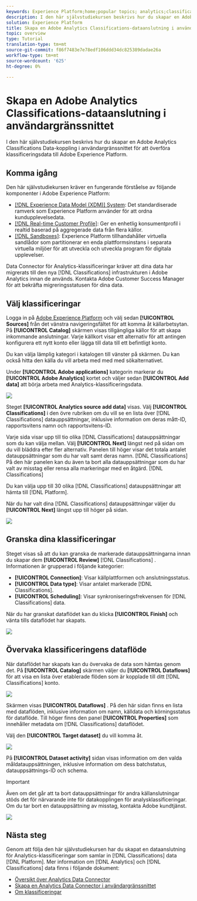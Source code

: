```yaml
---
keywords: Experience Platform;home;popular topics; analytics;classifications
description: I den här självstudiekursen beskrivs hur du skapar en Adobe Analytics Classifications Data-koppling i användargränssnittet för att överföra klassificeringsdata till Adobe Experience Platform.
solution: Experience Platform
title: Skapa en Adobe Analytics Classifications-dataanslutning i användargränssnittet
topic: overview
type: Tutorial
translation-type: tm+mt
source-git-commit: f86f7483e7e78edf106ddd34dc825389dadae26a
workflow-type: tm+mt
source-wordcount: '625'
ht-degree: 0%

---
```



# Skapa en Adobe Analytics Classifications-dataanslutning i användargränssnittet

I den här självstudiekursen beskrivs hur du skapar en Adobe Analytics Classifications Data-koppling i användargränssnittet för att överföra klassificeringsdata till Adobe Experience Platform.

## Komma igång

Den här självstudiekursen kräver en fungerande förståelse av följande komponenter i Adobe Experience Platform:

* [[!DNL Experience Data Model (XDM)] System](../../../../../xdm/home.md): Det standardiserade ramverk som Experience Platform använder för att ordna kundupplevelsedata.
* [[!DNL Real-time Customer Profile]](../../../../../profile/home.md): Ger en enhetlig konsumentprofil i realtid baserad på aggregerade data från flera källor.
* [[!DNL Sandboxes]](../../../../../sandboxes/home.md): Experience Platform tillhandahåller virtuella sandlådor som partitionerar en enda plattformsinstans i separata virtuella miljöer för att utveckla och utveckla program för digitala upplevelser.

Data Connector för Analytics-klassificeringar kräver att dina data har migrerats till den nya [!DNL Classifications] infrastrukturen i Adobe Analytics innan de används. Kontakta Adobe Customer Success Manager för att bekräfta migreringsstatusen för dina data.

## Välj klassificeringar

Logga in på [Adobe Experience Platform](https://platform.adobe.com) och välj sedan **[!UICONTROL Sources]** från det vänstra navigeringsfältet för att komma åt källarbetsytan. På **[!UICONTROL Catalog]** skärmen visas tillgängliga källor för att skapa inkommande anslutningar. Varje källkort visar ett alternativ för att antingen konfigurera ett nytt konto eller lägga till data till ett befintligt konto.

Du kan välja lämplig kategori i katalogen till vänster på skärmen. Du kan också hitta den källa du vill arbeta med med med sökalternativet.

Under **[!UICONTROL Adobe applications]** kategorin markerar du **[!UICONTROL Adobe Analytics]** kortet och väljer sedan **[!UICONTROL Add data]** att börja arbeta med Analytics-klassificeringsdata.

![](../../../../images/tutorials/create/classifications/catalog.png)

Steget **[!UICONTROL Analytics source add data]** visas. Välj **[!UICONTROL Classifications]** i den övre rubriken om du vill se en lista över [!DNL Classifications] datauppsättningar, inklusive information om deras mått-ID, rapportsvitens namn och rapportsvitens-ID.

Varje sida visar upp till tio olika [!DNL Classifications] datauppsättningar som du kan välja mellan. Välj **[!UICONTROL Next]** längst ned på sidan om du vill bläddra efter fler alternativ. Panelen till höger visar det totala antalet datauppsättningar som du har valt samt deras namn. [!DNL Classifications] På den här panelen kan du även ta bort alla datauppsättningar som du har valt av misstag eller rensa alla markeringar med en åtgärd. [!DNL Classifications]

Du kan välja upp till 30 olika [!DNL Classifications] datauppsättningar att hämta till [!DNL Platform].

När du har valt dina [!DNL Classifications] datauppsättningar väljer du **[!UICONTROL Next]** längst upp till höger på sidan.

![](../../../../images/tutorials/create/classifications/add-data.png)

## Granska dina klassificeringar

Steget visas så att du kan granska de markerade datauppsättningarna innan du skapar dem **[!UICONTROL Review]** [!DNL Classifications] . Informationen är grupperad i följande kategorier:

* **[!UICONTROL Connection]**: Visar källplattformen och anslutningsstatus.
* **[!UICONTROL Data type]**: Visar antalet markerade [!DNL Classifications].
* **[!UICONTROL Scheduling]**: Visar synkroniseringsfrekvensen för [!DNL Classifications] data.

När du har granskat dataflödet kan du klicka **[!UICONTROL Finish]** och vänta tills dataflödet har skapats.

![](../../../../images/tutorials/create/classifications/review.png)

## Övervaka klassificeringens dataflöde

När dataflödet har skapats kan du övervaka de data som hämtas genom det. På **[!UICONTROL Catalog]** skärmen väljer du **[!UICONTROL Dataflows]** för att visa en lista över etablerade flöden som är kopplade till ditt [!DNL Classifications] konto.

![](../../../../images/tutorials/create/classifications/dataflows.png)

Skärmen visas **[!UICONTROL Dataflows]** . På den här sidan finns en lista med dataflöden, inklusive information om namn, källdata och körningsstatus för dataflöde. Till höger finns den panel **[!UICONTROL Properties]** som innehåller metadata om [!DNL Classifications] dataflödet.

Välj den **[!UICONTROL Target dataset]** du vill komma åt.

![](../../../../images/tutorials/create/classifications/list-of-dataflows.png)

På **[!UICONTROL Dataset activity]** sidan visas information om den valda måldatauppsättningen, inklusive information om dess batchstatus, datauppsättnings-ID och schema.

>[!IMPORTANT]
>
>Även om det går att ta bort datauppsättningar för andra källanslutningar stöds det för närvarande inte för datakopplingen för analysklassificeringar. Om du tar bort en datauppsättning av misstag, kontakta Adobe kundtjänst.

![](../../../../images/tutorials/create/classifications/dataset.png)


## Nästa steg

Genom att följa den här självstudiekursen har du skapat en dataanslutning för Analytics-klassificeringar som samlar in [!DNL Classifications] data [!DNL Platform]. Mer information om [!DNL Analytics] och [!DNL Classifications] data finns i följande dokument:

* [Översikt över Analytics Data Connector](../../../../connectors/adobe-applications/analytics.md)
* [Skapa en Analytics Data Connector i användargränssnittet](./analytics.md)
* [Om klassificeringar](https://docs.adobe.com/content/help/en/analytics/components/classifications/c-classifications.html#)